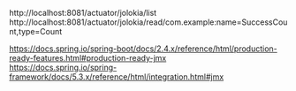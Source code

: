 
http://localhost:8081/actuator/jolokia/list  
http://localhost:8081/actuator/jolokia/read/com.example:name=SuccessCount,type=Count  

https://docs.spring.io/spring-boot/docs/2.4.x/reference/html/production-ready-features.html#production-ready-jmx  
https://docs.spring.io/spring-framework/docs/5.3.x/reference/html/integration.html#jmx  
